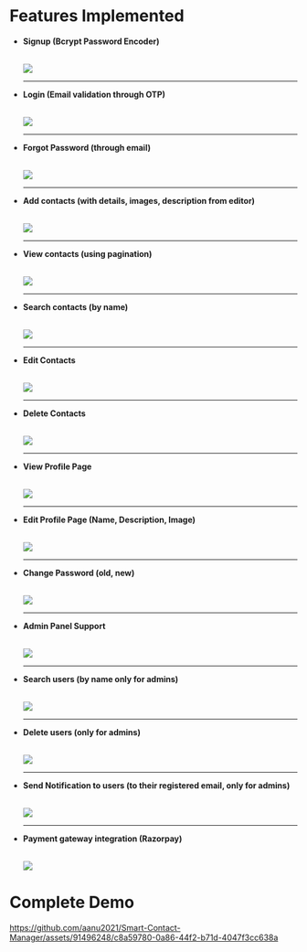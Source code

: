 
<h1>Features Implemented</h1>
<ul>
 <li> <b>Signup (Bcrypt Password Encoder)</b> </li><br/>

 ![](smartcontactmanager/src/main/resources/static/img/signup.gif)

 <hr/>
 <li> <b>Login (Email validation through OTP)</b> </li><br/>

 ![](smartcontactmanager/src/main/resources/static/img/login.gif) 

  <hr/>
 <li> <b>Forgot Password (through email)</b> </li><br/>

 ![](smartcontactmanager/src/main/resources/static/img/forgot_password.gif)

  <hr/>
 <li> <b>Add contacts (with details, images, description from editor)</b> </li><br/>

  ![](smartcontactmanager/src/main/resources/static/img/add_contact.gif)

  <hr/>
 <li> <b>View contacts (using pagination)</b> </li><br/>

 ![](smartcontactmanager/src/main/resources/static/img/view_contacts.gif)

  <hr/>
 <li> <b>Search contacts (by name)</b> </li><br/>

![](smartcontactmanager/src/main/resources/static/img/search_contact.gif)

  <hr/>
 <li> <b>Edit Contacts</b> </li><br/> 

 ![](smartcontactmanager/src/main/resources/static/img/edit_contact.gif)

  <hr/>
 <li> <b>Delete Contacts</b> </li><br/>

 ![](smartcontactmanager/src/main/resources/static/img/delete_contact.gif)

  <hr/>
 <li> <b>View Profile Page</b> </li><br/>

  ![](smartcontactmanager/src/main/resources/static/img/view_profile.gif) 

  <hr/>
 <li> <b>Edit Profile Page (Name, Description, Image)</b> </li><br/>

 ![](smartcontactmanager/src/main/resources/static/img/edit_profile.gif) 

  <hr/>
 <li> <b>Change Password (old, new)</b> </li><br/>

 ![](smartcontactmanager/src/main/resources/static/img/change_password.gif) 

  <hr/>
 <li> <b>Admin Panel Support</b> </li><br/>

 ![](smartcontactmanager/src/main/resources/static/img/admin_panel.gif) 

  <hr/>
 <li> <b>Search users (by name only for admins)</b> </li><br/>

 ![](smartcontactmanager/src/main/resources/static/img/search_user.gif) 

  <hr/>
 <li> <b>Delete users (only for admins)</b> </li><br/>

 ![](smartcontactmanager/src/main/resources/static/img/delete_user.gif)

  <hr/>
 <li> <b>Send Notification to users (to their registered email, only for admins)</b> </li><br/>

  ![](smartcontactmanager/src/main/resources/static/img/send_notification.gif)

  <hr/>
 <li> <b>Payment gateway integration (Razorpay)</b> </li><br/>

 ![](smartcontactmanager/src/main/resources/static/img/payment_gateway_integration.gif)
 
</ul>


<h1>Complete Demo</h1>

https://github.com/aanu2021/Smart-Contact-Manager/assets/91496248/c8a59780-0a86-44f2-b71d-4047f3cc638a
